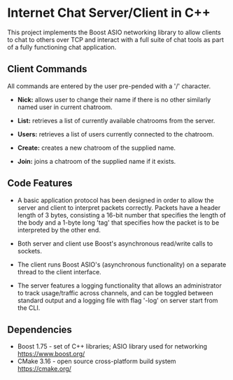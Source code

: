 # Internet Chat Server/Client in C++

This project implements the Boost ASIO networking library to allow clients to chat to others over TCP and interact with a full suite of chat tools as part of a fully functioning chat application.

## Client Commands

All commands are entered by the user pre-pended with a '/' character.

* **Nick:** allows user to change their name if there is no other similarly named user in current chatroom.

* **List:** retrieves a list of currently available chatrooms from the server.

* **Users:** retrieves a list of users currently connected to the chatroom.

* **Create:** creates a new chatroom of the supplied name.

* **Join:** joins a chatroom of the supplied name if it exists.

## Code Features

* A basic application protocol has been designed in order to allow the server and client to interpret packets correctly. Packets have a header length of 3 bytes, consisting a 16-bit number that specifies the length of the body and a 1-byte long 'tag' that specifies how the packet is to be interpreted by the other end.

* Both server and client use Boost's asynchronous read/write calls to sockets.

* The client runs Boost ASIO's (asynchronous functionality) on a separate thread to the client interface.

* The server features a logging functionality that allows an administrator to track usage/traffic across channels, and can be toggled between standard output and a logging file with flag '-log' on server start from the CLI.

## Dependencies

* Boost 1.75 - set of C++ libraries; ASIO library used for networking https://www.boost.org/
* CMake 3.16 - open source cross-platform build system https://cmake.org/
